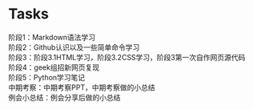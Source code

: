 # Tasks
阶段1：Markdown语法学习   
阶段2：Github认识以及一些简单命令学习  
阶段3：阶段3.1HTML学习，阶段3.2CSS学习，阶段3第一次自作网页源代码  
阶段4：geek组招新网页复现  
阶段5：Python学习笔记  
中期考察：中期考察PPT，中期考察做的小总结  
例会小总结：例会分享后做的小总结  
